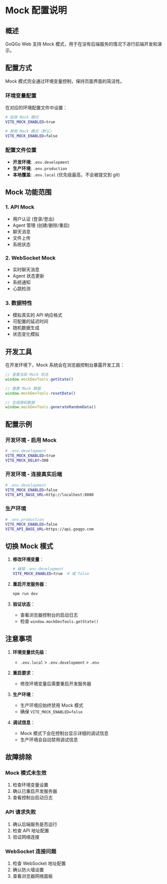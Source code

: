 # Mock 配置说明

## 概述

GoQGo Web 支持 Mock 模式，用于在没有后端服务的情况下进行前端开发和演示。

## 配置方式

Mock 模式完全通过环境变量控制，保持页面界面的简洁性。

### 环境变量配置

在对应的环境配置文件中设置：

```bash
# 启用 Mock 模式
VITE_MOCK_ENABLED=true

# 禁用 Mock 模式（默认）
VITE_MOCK_ENABLED=false
```

### 配置文件位置

- **开发环境**: `.env.development`
- **生产环境**: `.env.production`
- **本地覆盖**: `.env.local` (优先级最高，不会被提交到 git)

## Mock 功能范围

### 1. API Mock
- 用户认证 (登录/登出)
- Agent 管理 (创建/删除/重启)
- 聊天消息
- 文件上传
- 系统状态

### 2. WebSocket Mock
- 实时聊天消息
- Agent 状态更新
- 系统通知
- 心跳检测

### 3. 数据特性
- 模拟真实的 API 响应格式
- 可配置的延迟时间
- 随机数据生成
- 状态变化模拟

## 开发工具

在开发环境下，Mock 系统会在浏览器控制台暴露开发工具：

```javascript
// 查看当前 Mock 状态
window.mockDevTools.getState()

// 重置 Mock 数据
window.mockDevTools.resetData()

// 生成随机数据
window.mockDevTools.generateRandomData()
```

## 配置示例

### 开发环境 - 启用 Mock
```bash
# .env.development
VITE_MOCK_ENABLED=true
VITE_MOCK_DELAY=300
```

### 开发环境 - 连接真实后端
```bash
# .env.development
VITE_MOCK_ENABLED=false
VITE_API_BASE_URL=http://localhost:8080
```

### 生产环境
```bash
# .env.production
VITE_MOCK_ENABLED=false
VITE_API_BASE_URL=https://api.goqgo.com
```

## 切换 Mock 模式

1. **修改环境变量**：
   ```bash
   # 编辑 .env.development
   VITE_MOCK_ENABLED=true  # 或 false
   ```

2. **重启开发服务器**：
   ```bash
   npm run dev
   ```

3. **验证状态**：
   - 查看浏览器控制台的启动日志
   - 检查 `window.mockDevTools.getState()`

## 注意事项

1. **环境变量优先级**：
   - `.env.local` > `.env.development` > `.env`

2. **重启要求**：
   - 修改环境变量后需要重启开发服务器

3. **生产环境**：
   - 生产环境应始终禁用 Mock 模式
   - 确保 `VITE_MOCK_ENABLED=false`

4. **调试信息**：
   - Mock 模式下会在控制台显示详细的调试信息
   - 生产环境会自动禁用调试信息

## 故障排除

### Mock 模式未生效
1. 检查环境变量设置
2. 确认已重启开发服务器
3. 查看控制台启动日志

### API 请求失败
1. 确认后端服务是否运行
2. 检查 API 地址配置
3. 验证网络连接

### WebSocket 连接问题
1. 检查 WebSocket 地址配置
2. 确认防火墙设置
3. 查看浏览器网络面板
